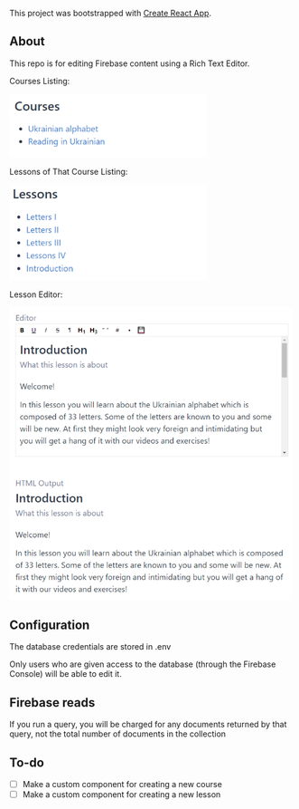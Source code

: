 This project was bootstrapped with [Create React App](https://github.com/facebook/create-react-app).

## About
This repo is for editing Firebase content using a Rich Text Editor.

Courses Listing:

<img src="example-images/courses-listing.png" alt="Courses Listing" width="350px" height="auto">

Lessons of That Course Listing:

<img src="example-images/ukrainian-alphabet-lesson-listing.png" alt="Lessons of That Course Listing" width="350px" height="auto">

Lesson Editor:

<img src="example-images/lesson-editor.png" alt="Lesson Editor" width="500px" height="auto">


## Configuration
The database credentials are stored in .env 

Only users who are given access to the database (through the Firebase Console) will be able to edit it.


## Firebase reads
If you run a query, you will be charged for any documents returned by that query, not the total number of documents in the collection


## To-do
- [ ] Make a custom component for creating a new course
- [ ] Make a custom component for creating a new lesson 
